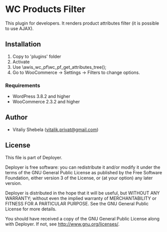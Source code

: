 # WC Products Filter
This plugin for developers. It renders product attributes filter (it is possible to use AJAX).

## Installation
1. Copy to 'plugins' folder
2. Activate
3. Use \awis_wc_pf\wc_pf_get_attributes_tree();
4. Go to WooCommerce -> Settings -> Filters to change options.

### Requirements
* WordPress 3.8.2 and higher
* WooCommerce 2.3.2 and higher

## Author

* Vitaliy Shebela (vitalik.privat@gmail.com)

## License
This file is part of Deployer.

Deployer is free software: you can redistribute it and/or modify
it under the terms of the GNU General Public License as published by
the Free Software Foundation, either version 3 of the License, or
(at your option) any later version.

Deployer is distributed in the hope that it will be useful,
but WITHOUT ANY WARRANTY; without even the implied warranty of
MERCHANTABILITY or FITNESS FOR A PARTICULAR PURPOSE.  See the
GNU General Public License for more details.

You should have received a copy of the GNU General Public License
along with Deployer.  If not, see <http://www.gnu.org/licenses/>.





